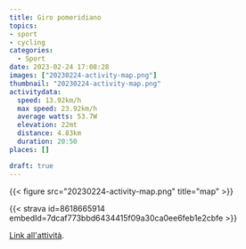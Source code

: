 ```yaml
---
title: Giro pomeridiano
topics:
- sport
- cycling
categories:
  - Sport
date: 2023-02-24 17:08:28
images: ["20230224-activity-map.png"]
thumbnail: "20230224-activity-map.png"
activitydata:
  speed: 13.92km/h
  max speed: 23.92km/h
  average watts: 53.7W
  elevation: 22mt
  distance: 4.83km
  duration: 20:50
places: []

draft: true
---
```






{{< figure src="20230224-activity-map.png" title="map" >}}


{{< strava id=8618665914 embedId=7dcaf773bbd6434415f09a30ca0ee6feb1e2cbfe >}}

[Link all'attività](https://strava.com/activities/8618665914).
